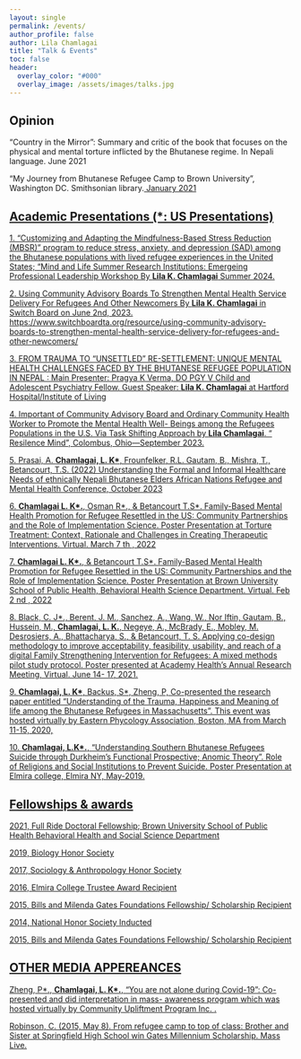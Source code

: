 ```yaml
---
layout: single 
permalink: /events/
author_profile: false
author: Lila Chamlagai
title: "Talk & Events"
toc: false
header:
  overlay_color: "#000"
  overlay_image: /assets/images/talks.jpg
---
```

## Opinion

<p> “Country in the Mirror”: Summary and critic of the book that focuses on the physical and mental torture inflicted by
the Bhutanese regime. <href "https://www.bhutannewsservice.org"> In Nepali language. June 2021 </p>
  
<p> “My Journey from Bhutanese Refugee Camp to Brown University”, Washington DC. Smithsonian
library.<a href="https://americanhistory.si.edu/stories-of-2020/story/my-journey-bhutanese-refugee-camp-brown-university">
January 2021 </p>
  
## Academic Presentations (*: US Presentations)

<p> 1. “Customizing and Adapting the Mindfulness-Based Stress Reduction (MBSR)” program to reduce stress, anxiety, and depression (SAD) among the Bhutanese populations with lived refugee experiences in the United States; “Mind and Life Summer Research Institutions: Emergeing Professional Leadership Workshop By <b>Lila K. Chamlagai</b> Summer 2024. </p>

<p> 2. Using Community Advisory Boards To Strengthen Mental Health Service Delivery For Refugees And Other Newcomers By <b>Lila K. Chamlagai</b> in Switch Board on June 2nd, 2023. https://www.switchboardta.org/resource/using-community-advisory-boards-to-strengthen-mental-health-service-delivery-for-refugees-and-other-newcomers/ </p>

<p> 3. FROM TRAUMA TO “UNSETTLED” RE-SETTLEMENT: UNIQUE MENTAL HEALTH CHALLENGES FACED BY THE BHUTANESE REFUGEE POPULATION IN NEPAL : Main Presenter: Pragya K Verma, DO PGY V
Child and Adolescent Psychiatry Fellow. Guest Speaker: <b>Lila K. Chamlagai</b> at Hartford Hospital/Institute of Living </p>

<p> 4. Important of Community Advisory Board and Ordinary Community Health Worker to Promote the Mental Health Well-
Beings among the Refugees Populations in the U.S. Via Task Shifting Approach by <b>Lila Chamlagai</b>. “ Resilence Mind”,
Colombus, Ohio—September 2023. </p>

<p> 5. Prasai, A. <b>Chamlagai, L. K*</b>, Frounfelker, R.L. Gautam, B., Mishra, T., Betancourt, T.S. (2022) Understanding the
Formal and Informal Healthcare Needs of ethnically Nepali Bhutanese Elders African Nations Refugee and Mental
Health Conference, October 2023 </p>

<p> 6. <b>Chamlagai L. K*.</b>, Osman R*., &amp; Betancourt T.S*. Family-Based Mental Health Promotion for Refugee Resettled in
the US: Community Partnerships and the Role of Implementation Science. Poster Presentation at Torture Treatment:
Context, Rationale and Challenges in Creating Therapeutic Interventions. Virtual. March 7 th , 2022 </p>

<p> 7. <b>Chamlagai L. K*.</b>, &amp; Betancourt T.S*. Family-Based Mental Health Promotion for Refugee Resettled in the US:
Community Partnerships and the Role of Implementation Science. Poster Presentation at Brown University School of
Public Health, Behavioral Health Science Department. Virtual. Feb 2 nd , 2022 </p>

<p> 8. Black, C. J*., Berent, J. M., Sanchez, A., Wang, W., Nor Iftin, Gautam, B., Hussein, M., <b>Chamlagai, L. K.</b>, Negeye, A.,
McBrady, E., Mobley, M. Desrosiers, A., Bhattacharya, S., &amp; Betancourt, T. S. Applying co-design methodology to
improve acceptability, feasibility, usability, and reach of a digital Family Strengthening Intervention for Refugees: A
mixed methods pilot study protocol. Poster presented at Academy Health’s Annual Research Meeting, Virtual. June 14-
17, 2021. <a href = "https://vimeo.com/558787300"> </p>

<p> 9. <b>Chamlagai, L. K*</b>, Backus, S*, Zheng, P, Co-presented the research paper entitled “Understanding of the Trauma,
Happiness and Meaning of life among the Bhutanese Refugees in Massachusetts”. This event was hosted virtually by
Eastern Phycology Association, Boston, MA from March 11-15, 2020, <a href="https://www.youtube.com/watch?v=0GLm8eyFqps"> </p>

<p> 10. <b>Chamlagai, L.K*.</b>, “Understanding Southern Bhutanese Refugees Suicide through Durkheim’s Functional Prospective;
Anomic Theory”. Role of Religions and Social Institutions to Prevent Suicide. Poster Presentation at Elmira college,
Elmira NY, May-2019. </p>


## Fellowships & awards 

<p> 2021, Full Ride Doctoral Fellowship; Brown University School of Public Health Behavioral Health and Social Science Department </p> 

<p> 2019, Biology Honor Society </p>

<p> 2017, Sociology &amp; Anthropology Honor Society </p>

<p> 2016, Elmira College Trustee Award Recipient </p>

<p> 2015, Bills and Milenda Gates Foundations Fellowship/ Scholarship Recipient </p>

<p> 2014, National Honor Society Inducted </p>

<p> 2015, Bills and Milenda Gates Foundations Fellowship/ Scholarship Recipient</p> 
  

## OTHER MEDIA APPEREANCES 

<p> Zheng, P*., <b>Chamlagai, L. K*.</b>, “You are not alone during Covid-19”: Co- presented and did interpretation in mass-
awareness program which was hosted virtually by Community Upliftment Program Inc.
<a href="https://www.youtube.com/watch?v=WVwSHJqEoi8&amp;t=21s">.</p>
  
<p> Robinson, C. (2015, May 8). From refugee camp to top of class: Brother and Sister at Springfield High School win
Gates Millennium Scholarship. Mass Live.</p>
